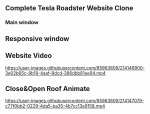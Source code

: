 ## Complete Tesla Roadster Website Clone

### Main window


## Responsive window


## Website Video
https://user-images.githubusercontent.com/85963809/214146900-3e02b65c-9b19-4aaf-8dcd-386dbb81ee94.mp4

## Close&Open Roof Animate
https://user-images.githubusercontent.com/85963809/214147079-c77f0bb2-0229-4da5-ba35-4b7cc13e9158.mp4

